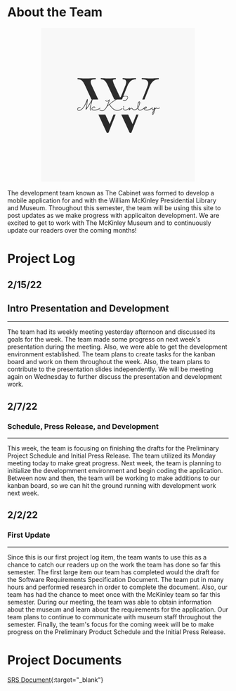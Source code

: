 # About the Team

<p align="center">
  <img width="350" height="350" src="mckinley.png">
</p>

The development team known as The Cabinet was formed to develop a mobile application for and with the William McKinley Presidential Library and Museum. Throughout this semester, the team will be using this site to post updates as we make progress with applicaiton development. We are excited to get to work with The McKinley Museum and to continuously update our readers over the coming months!

# Project Log

## 2/15/22
## Intro Presentation and Development
---
The team had its weekly meeting yesterday afternoon and discussed its goals for the week. The team made some progress on next week's presentation during the meeting. Also, we were able to get the development environment established. The team plans to create tasks for the kanban board and work on them throughout the week. Also, the team plans to contribute to the presentation slides independently. We will be meeting again on Wednesday to further discuss the presentation and development work.
## 2/7/22
### Schedule, Press Release, and Development
---
This week, the team is focusing on finishing the drafts for the Preliminary Project Schedule and Initial Press Release. The team utilized its Monday meeting today to make great progress. Next week, the team is planning to initialize the developmment environment and begin coding the application. Between now and then, the team will be working to make additions to our kanban board, so we can hit the ground running with development work next week.
## 2/2/22
### First Update
---
Since this is our first project log item, the team wants to use this as a chance to catch our readers up on the work the team has done so far this semester. The first large item our team has completed would the draft for the Software Requirements Specification Document. The team put in many hours and performed research in order to complete the document. Also, our team has had the chance to meet once with the McKinley team so far this semester. During our meeting, the team was able to obtain information about the museum and learn about the requirements for the application. Our team plans to continue to communicate with museum staff throughout the semester. Finally, the team's focus for the coming week will be to make progress on the Preliminary Product Schedule and the Initial Press Release.

# Project Documents
[SRS Document](documents/McKinleySoftwareRequirementsSpecification.pdf){:target="_blank"}

